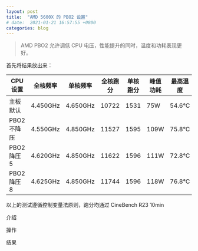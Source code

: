 ```yaml
---
layout: post
title:  "AMD 5600X 的 PBO2 设置"
# date:  2021-01-21 16:57:55 +0800  
categories: blog
---
```


> AMD PBO2 允许调低 CPU 电压，性能提升的同时，温度和功耗表现更好。

首先将结果放出来：

| CPU 设置 | 全核频率 | 单核频率 | 全核跑分 | 单核跑分 | 峰值功耗 | 最高温度 | 
| --- | --- | --- | --- | --- | --- | --- | 
| 主板默认 | 4.450GHz | 4.650GHz | 10722 | 1531 | 75W | 54.6°C | 
| PBO2 不降压 | 4.550GHz | 4.850GHz | 11527 | 1595 | 109W | 75.8°C | 
| PBO2 降压 5 | 4.620GHz | 4.850GHz | 11622 | 1596 | 111W | 72.8°C | 
| PBO2 降压 8 | 4.625GHz | 4.850GHz | 11744 | 1596 | 118W | 76.8°C | 

以上的测试遵循控制变量法原则，跑分均通过 CineBench R23 10min 

介绍 


操作 


结果 